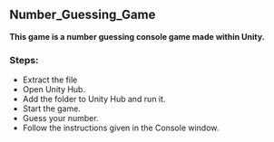 ## Number_Guessing_Game
**This game is a number guessing console game made within Unity.**

### Steps:

+ Extract the file
+ Open Unity Hub.
+ Add the folder to Unity Hub and run it.
+ Start the game.
+ Guess your number.
+ Follow the instructions given in the Console window.
